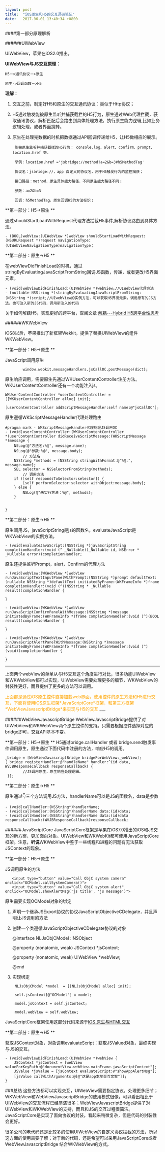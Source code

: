 ```yaml
---
layout: post
title:  "iOS原生和H5的交互调研笔记"
date:   2017-06-01 13:40:34 +0800
---
```


####第一部分原理解析


######UIWebView

UIWebView，苹果在iOS2.0推出。

**UIWebView与JS交互原理：**

	H5－>通讯协议－>原生
	
	原生->回调函数－>H5

**理解：**

1. 交互之前，制定好H5和原生的交互通讯协议：类似于Http协议；
2. H5通过触发能被原生监听并捕获截拦的H5行为，原生通过Web代理拦截，获取通讯协议，解析匹配后会路由到具体处理方法，执行原生能力逻辑,比如业务逻辑处理，或者界面跳转。
3. 原生在处理完数据的时机把数据通过API回调传递给H5，让H5做相应的展示。

		能被原生监听并捕获截拦的H5行为： console.log、alert、confirm、prompt、location.href 等。
	
		举例：location.href ='jsbridge://method?a=2&b=3#h5MethodTag'
		
		协议名：jsbridge://，app 自定义的协议名，用于H5触发行为的监控捕获；
		
		接口路径：method，原生具体能力路径，不同原生能力路径不同；
		
		参数：a=2&b=3
		
		回调：h5MethodTag，原生回调H5的方法标识；

**第一部分：H5->原生
**

通过shouldStartLoadWithRequest代理方法拦截H5事件,解析协议路由到具体方法。


	- (BOOL)webView:(UIWebView *)webView shouldStartLoadWithRequest:(NSURLRequest *)request navigationType:(UIWebViewNavigationType)navigationType；

**第二部分：原生->H5
**

在webViewDidFinishLoad的时机，通过stringByEvaluatingJavaScriptFromString回调JS函数，传递，或者更改H5界面元素。

	- (void)webViewDidFinishLoad:(UIWebView *)webView;//UIWebView代理方法
	- (nullable NSString *)stringByEvaluatingJavaScriptFromString:(NSString *)script;//UIwebView的实例方法，可以获取H5界面元素，调用原有的JS方法，也可注入新的JS代码，调用新注入的代码

关于如何解藕H5，实现更好的跨平台，查阅文章
[解耦---Hybrid H5跨平台性思考](https://mp.weixin.qq.com/s?__biz=MzA3NTYzODYzMg==&mid=2653577297&idx=3&sn=96c9ec407e937132595c29b0584cdd5c&scene=0#wechat_redirect)

######WKWebView

iOS8以后，苹果推出了新框架Wekkit，提供了替换UIWebView的组件WKWebView。

**第一部分：H5->原生
**

JavaScript调用原生

		    window.webkit.messageHandlers.jsCallOC.postMessage(dict);
			    
  
原生响应调用，需要原生先通过WKUserContentController注册方法。WKUserContentController还有一个功能注入js。

    WKUserContentController *userContentController = [[WKUserContentController alloc] init];
    
    [userContentController addScriptMessageHandler:self name:@"jsCallOC"];

原生遵循WKScriptMessageHandler代理处理路由

	#pragma mark - WKScriptMessageHandler代理处理JS调用OC
	- (void)userContentController:(WKUserContentController *)userContentController didReceiveScriptMessage:(WKScriptMessage *)message {
	    NSLog(@"方法名:%@", message.name);
	    NSLog(@"参数:%@", message.body);
	        // 方法名
	    NSString *methods = [NSString stringWithFormat:@"%@:", message.name];
	    SEL selector = NSSelectorFromString(methods);
	        // 调用方法
	    if ([self respondsToSelector:selector]) {
	        [self performSelector:selector withObject:message.body];
	    } else {
	        NSLog(@"未实行方法：%@", methods);
	    }
	
	    
	}
	


**第二部分：原生->H5
**

原生调用JS，javaScriptString是js的函数名，evaluateJavaScript是WKWebView的实例方法。

	- (void)evaluateJavaScript:(NSString *)javaScriptString completionHandler:(void (^ _Nullable)(_Nullable id, NSError * _Nullable error))completionHandler;
	
原生还提供监听Prompt，alert，Confirm的代理方法

	- (void)webView:(WKWebView *)webView runJavaScriptTextInputPanelWithPrompt:(NSString *)prompt defaultText:(nullable NSString *)defaultText initiatedByFrame:(WKFrameInfo *)frame completionHandler:(void (^)(NSString * _Nullable result))completionHandler {
	    
	}
	
	- (void)webView:(WKWebView *)webView runJavaScriptConfirmPanelWithMessage:(NSString *)message initiatedByFrame:(WKFrameInfo *)frame completionHandler:(void (^)(BOOL result))completionHandler {
	    
	}
	
	- (void)webView:(WKWebView *)webView runJavaScriptAlertPanelWithMessage:(NSString *)message initiatedByFrame:(WKFrameInfo *)frame completionHandler:(void (^)(void))completionHandler {
	    
	}

___
上面两个webView的单单从与H5交互这个角度进行对比，很多功能UIWebView和WKWebView都可以实现，UIWebView需要处理更多的细节，WKWebView的封装性更好，而且提供了更多的方法可以调用。

<font color = "orange">
上面都是通过iOS原生控件直接加载web界面，使用控件的原生方法和H5进行交互，下面将使用iOS原生框架*JavaScriptCore*框架，和第三方框架*WebViewJavascriptBridge*来实现与H5的交互</font>
___

######WebViewJavascriptBridge
WebViewJavascriptBridge提供了对UIWebView和WKWebView两个原生控件的支持。只需要根据控件选择对应的bridge即可，交互API基本不变。

**第一部分：H5->原生
**
H5通过bridge.callHandler 或者 bridge.send触发事件调用原生，原生通过下面代码中注册的方法，响应H5的调用。

    _bridge = [WebViewJavascriptBridge bridgeForWebView:_webView];
    [_bridge registerHandler:@"handleName" handler:^(id data, WVJBResponseCallback responseCallback) {
            //JS调用原生，原生响应处理逻辑。
     }];


**第二部分：原生->H5
**

原生通过👇三个方法调用JS方法，handlerName可以是JS的函数名，data是参数

	- (void)callHandler:(NSString*)handlerName;
	- (void)callHandler:(NSString*)handlerName data:(id)data;
	- (void)callHandler:(NSString*)handlerName data:(id)data responseCallback:(WVJBResponseCallback)responseCallback;


######JavaScriptCore
JavaScriptCore框架是苹果在iOS7.0推出的iOS和JS交互的新方案，更加面向对象。UIWebView和WKWebKit都可使用JavaScriptCore框架。注意，**听说**WKWebView中鉴于一些线程和进程的问题有无法获取JSContext的现象。

**第一部分：H5->原生
**

JS调用原生的方法

	   <input type="button" value="Call ObjC system camera" onclick="OCModel.callSystemCamera()">
	   <input type="button" value="Call ObjC system alert" onclick="OCModel.showAlertMsg('js title', 'js message')">
	   
 原生需要实现OCModel对象的绑定
 
 1. 声明一个继承JSExport协议的协议JavaScriptObjectiveCDelegate，并且声明让JS调用的方法
 2. 创建一个类遵循JavaScriptObjectiveCDelegate协议的对象

	@interface NLJsObjCModel : NSObject <JavaScriptObjectiveCDelegate>
	
	@property (nonatomic, weak) JSContext *jsContext;
	
	@property (nonatomic, weak) UIWebView *webView;
	
	@end
	
3. 实现绑定

	   
	    NLJsObjCModel *model  = [[NLJsObjCModel alloc] init];
	    
	    self.jsContext[@"OCModel"] = model;
	    
	    model.jsContext = self.jsContext;
	    
	    model.webView = self.webView;
	
JavaScriptCore框架使用这部分代码来源于[IOS 原生与HTML交互](http://blog.csdn.net/ioschenlu/article/details/51942349)   
 
**第二部分：原生->H5
**

获取JSContext对象，对象调用evaluateScript：获取JSValued对象，最终实现与JS的交互。

	- (void)webViewDidFinishLoad:(UIWebView *)webView {
	    JSContext *jsContext = [webView     valueForKeyPath:@"documentView.webView.mainFrame.javaScriptContext"];
	    JSValue *jsValue = [jsContext evaluateScript:@"showAppAlertMsg"];
	    [jsValue callWithArguments:@[@"这是app本地交互文案"]];
	}

###总结
这些方法都可以实现交互，UIWebView需要指定协议，处理更多细节；WKWebView和WebViewJavascriptBridge的使用模式很像，可以看出相比于UIWebView的交互流程已经简洁很多；WebViewJavascriptBridge提供了对UIWebView和WKWebView的支持，而且和JS的交互过程很简洁。JavaScriptCore是实现了面向协议的封装，看起来稍微复杂，但是代码的封装性会更好。

很多公司的老代码还是比较多的使用UIWebView的自定义协议拦截的方法，所以这方面的使用需要了解；对于新的代码，还是希望可以采用JavaScriptCore或者WebViewJavascriptBridge 结合WKWebView的方式。

